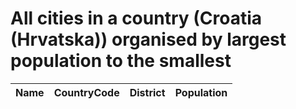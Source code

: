# All cities in a country (Croatia (Hrvatska)) organised by largest population to the smallest

| Name | CountryCode | District | Population |
| :--- | :--- | :--- | :---: |
